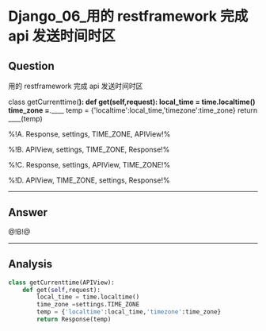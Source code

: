 # Django_06_用的 restframework 完成 api 发送时间时区

## Question
用的 restframework 完成 api 发送时间时区

class getCurrenttime(____):
    def get(self,request):
        local_time = time.localtime()
        time_zone =____.____
        temp = {'localtime':local_time,'timezone':time_zone}
        return ____(temp)

%!A. Response, settings, TIME_ZONE, APIView!%

%!B. APIView, settings, TIME_ZONE, Response!%

%!C. Response, settings, APIView, TIME_ZONE!%

%!D. APIView, TIME_ZONE, settings, Response!%

----

## Answer
@!B!@

----

## Analysis

```python
class getCurrenttime(APIView):
    def get(self,request):
        local_time = time.localtime()
        time_zone =settings.TIME_ZONE
        temp = {'localtime':local_time,'timezone':time_zone}
        return Response(temp)
```

